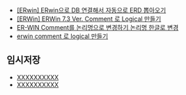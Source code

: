 
- [[ERwin] ERwin으로 DB 연결해서 자동으로 ERD 뽑아오기](https://dorongdogfoot.tistory.com/74)
- [[ERWin] ERWin 7.3 Ver. Comment 로 Logical 만들기](https://joke00.tistory.com/168)
- [ER-WIN Comment를 논리명으로 변경하기 논리명 한글로 변경](https://m.blog.naver.com/PostView.naver?isHttpsRedirect=true&blogId=standcode&logNo=220470469017)
- [erwin comment 로 logical 만들기](https://cofs.tistory.com/349)


## 임시저장
- [XXXXXXXXXX](YYYYYYYYYY)
- [XXXXXXXXXX](YYYYYYYYYY)


